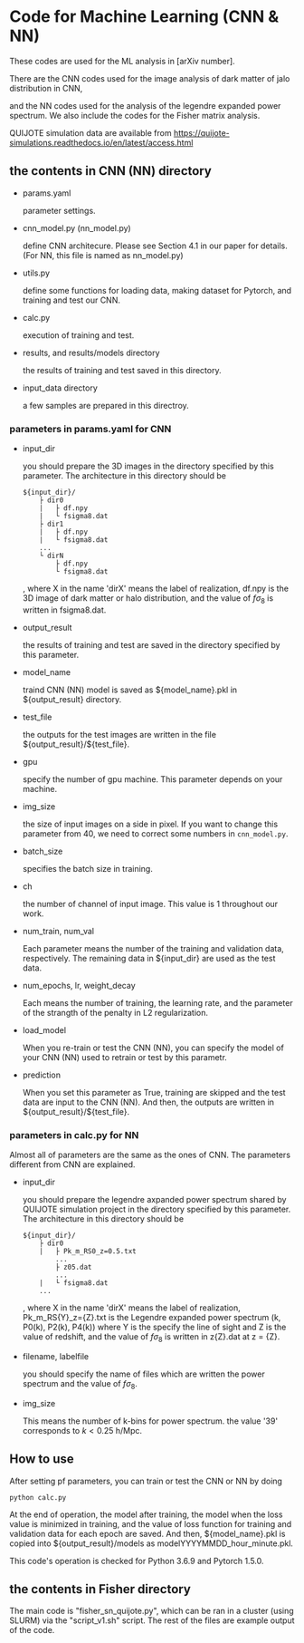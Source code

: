 # Code for Machine Learning (CNN & NN)

These codes are used for the ML analysis in [arXiv number].

There are the CNN codes used for the image analysis of dark matter of jalo distribution in CNN,

and the NN codes used for the analysis of the legendre expanded power spectrum. We also include the codes for the Fisher matrix analysis.

QUIJOTE simulation data are available from https://quijote-simulations.readthedocs.io/en/latest/access.html

## the contents in CNN (NN) directory

- params.yaml

    parameter settings.

- cnn_model.py (nn_model.py)

    define CNN architecure. Please see Section 4.1 in our paper for details. (For NN, this file is named as nn_model.py)

- utils.py

  define some functions for loading data, making dataset for Pytorch,  and training and test our CNN.

- calc.py

    execution of training and test.

- results, and results/models directory

    the results of training and test saved in this directory.

- input_data directory

    a few samples are prepared in this directroy.


### parameters in params.yaml for CNN

- input_dir

    you should prepare the 3D images in the directory specified by this parameter. The architecture in this directory should be

    ```
    ${input_dir}/
        ├ dir0
        |   ├ df.npy
        |   └ fsigma8.dat
        ├ dir1
        |   ├ df.npy
        |   └ fsigma8.dat
        ...
        └ dirN
            ├ df.npy
            └ fsigma8.dat
    ```

    , where X in the name 'dirX' means the label of realization, df.npy is the 3D image of dark matter or halo distribution, and the value of $f\sigma_8$ is written in fsigma8.dat.

- output_result

    the results of training and test are saved in the directory specified by this parameter.

- model_name

    traind CNN (NN) model is saved as ${model_name}.pkl in ${output_result} directory.

- test_file

    the outputs for the test images are written in the file \${output_result}/\${test_file}.

- gpu

    specify the number of gpu machine. This parameter depends on your machine.

- img_size

    the size of input images on a side in pixel. If you want to change this parameter from 40, we need to correct some numbers in `cnn_model.py`.

- batch_size

    specifies the batch size in training.

- ch

    the number of channel of input image. This value is 1 throughout our work.

- num_train, num_val

    Each parameter means the number of the training and validation data, respectively. The remaining data in ${input_dir} are used as the test data.

- num_epochs, lr, weight_decay

  Each means the number of training, the learning rate, and the parameter of the strangth of the penalty in L2 regularization.

- load_model

  When you re-train or test the CNN (NN), you can specify the model of your CNN (NN) used to retrain or test by this parametr.

- prediction

  When you set this parameter as True, training are skipped and the test data are input to the CNN (NN). And then, the outputs are written in \${output_result}/\${test_file}.

### parameters in calc.py for NN

Almost all of parameters are the same as the ones of CNN. The parameters different from CNN are explained.

- input_dir

    you should prepare the legendre axpanded power spectrum shared by QUIJOTE simulation project in the directory specified by this parameter. The architecture in this directory should be

    ```
    ${input_dir}/
        ├ dir0
        |   ├ Pk_m_RS0_z=0.5.txt
            ...
            ├ z05.dat
            ...
        |   └ fsigma8.dat
        ...
    ```

    , where X in the name 'dirX' means the label of realization, Pk_m_RS{Y}_z={Z}.txt is the Legendre expanded power spectrum (k, P0(k), P2(k), P4(k)) where Y is the specify the line of sight and Z is the value of redshift, and the value of $f\sigma_8$ is written in z{Z}.dat at z = {Z}.

- filename, labelfile

    you should specify the name of files which are written the power spectrum and the value of $f \sigma_8$.

- img_size

    This means the number of k-bins for power spectrum. the value '39' corresponds to $k < 0.25$ h/Mpc.




## How to use

After setting pf parameters, you can train or test the CNN or NN by doing

```
python calc.py
```
At the end of operation, the model after training, the model when the loss value is minimized in training, and the value of loss function for training and validation data for each epoch are saved. And then, \${model_name}.pkl is copied into \${output_result}/models as modelYYYYMMDD_hour_minute.pkl.

This code's operation is checked for Python 3.6.9 and Pytorch 1.5.0.

## the contents in Fisher directory

The main code is "fisher_sn_quijote.py", which can be ran in a cluster (using SLURM) via the "script_v1.sh" script. The rest of the files are example output of the code.

